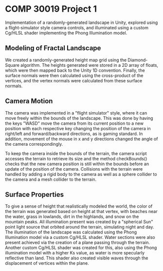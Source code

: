 # COMP 30019 Project 1

Implementation of a randomly-generated landscape in Unity, explored using a flight-simulator style camera controls, and illuminated using a custom Cg/HLSL shader implementing the Phong Illumination model.

## Modeling of Fractal Landscape

We created a randomly-generated height map grid using the Diamond-Square algorithm. The heights generated were stored in a 2D array of floats, which were then mapped back to the Unity 1D convention. Finally, the surface normals were then calculated using the cross-product of the vertices, and the vertex normals were calculated from these surface normals.

## Camera Motion

The camera was implemented in a "flight simulator" style, where it can move freely within the bounds of the landscape.  This was done by having the keys "WASD" move the camera from its current position to a new position with each respective key changing the position of the camera in right/left and forward/backward directions, as is gaming standard. In addition, movement of the mouse in x and y directions changed the angle of the camera correspondingly.

To keep the camera inside the bounds of the terrain, the camera script accesses the terrain to retrieve its size and the method checkBounds() checks that the new camera position is still within the bounds before an update of the position of the camera. Collisions with the terrain were handled by adding a rigid body to the camera as well as a sphere collider to the camera and a mesh collider to the terrain.

## Surface Properties

To give a sense of height that realistically modeled the world, the color of the terrain was generated based on height at that vertex, with beaches near the water, grass in lowlands, dirt in the highlands, and snow on the mountain peaks. All illumination present was created by a "spherical Sun" point light source that orbited around the terrain, simulating night and day. The illumination of the landscape was calculated using the Phong Illumination model via a custom Cg/HLSL shader. Water sections were also present achieved via the creation of a plane passing through the terrain. Another custom Cg/HLSL shader was created for this, also using the Phong illumination model with a higher Ks value, as water is more specularly reflective than land. This shader also created visible waves through the displacement of vertices within the plane.

